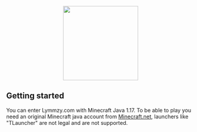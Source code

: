<p align="center">
    <img src="https://lymmzy.com/img/logo.png" width="200px" height="200px"></img>
</p>



## Getting started
You can enter Lymmzy.com with Minecraft Java 1.17. To be able to play you need an original Minecraft java account from [Minecraft.net](https://minecraft.net), launchers like "TLauncher" are not legal and are not supported.
